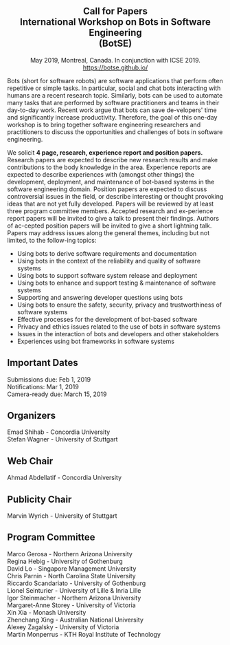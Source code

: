 <div style="text-align:center">
<h2><b> 
Call for Papers <br>
International Workshop on Bots in Software Engineering <br>
(BotSE)</b></h2>
May 2019, Montreal, Canada. In conjunction with ICSE 2019.<br>
<a href="https://botse.github.io/">https://botse.github.io/</a>
</div>

Bots (short for software robots) are software applications that perform often repetitive or simple tasks. In particular, social and chat bots interacting with humans are a recent research topic. Similarly, bots can be used to automate many tasks that are performed by software practitioners and teams in their day-to-day work. Recent work argue that bots can save de-velopers' time and significantly increase productivity. Therefore, the goal of this one-day workshop is to bring together software engineering researchers and practitioners to discuss the opportunities and challenges of bots in software engineering.

We solicit **4 page, research, experience report and position papers.** Research papers are expected to describe new research results and make contributions to the body knowledge in the area. Experience reports are expected to describe experiences with (amongst other things) the development, deployment, and maintenance of bot-based systems in the software engineering domain. Position papers are expected to discuss controversial issues in the field, or describe interesting or thought provoking ideas that are not yet fully developed. Papers will be reviewed by at least three program committee members. Accepted research and ex-perience report papers will be invited to give a talk to present their findings. Authors of ac-cepted position papers will be invited to give a short lightning talk. 
Papers may address issues along the general themes, including but not limited, to the follow-ing topics:

- Using bots to derive software requirements and documentation
- Using bots in the context of the reliability and quality of software systems
- Using bots to support software system release and deployment
- Using bots to enhance and support testing & maintenance of software systems
- Supporting and answering developer questions using bots
- Using bots to ensure the safety, security, privacy and trustworthiness of software systems
- Effective processes for the development of bot-based software
- Privacy and ethics issues related to the use of bots in software systems
- Issues in the interaction of bots and developers and other stakeholders
- Experiences using bot frameworks in software systems

## **Important Dates**
Submissions due: Feb 1, 2019 <br>
Notifications: Mar 1, 2019 <br>
Camera-ready due: March 15, 2019 <br>

## **Organizers**

Emad Shihab - Concordia University <br>
Stefan Wagner - University of Stuttgart 

## **Web Chair**
Ahmad Abdellatif - Concordia University

## **Publicity Chair**
Marvin Wyrich - University of Stuttgart


## **Program Committee**

Marco Gerosa - Northern Arizona University <br>
Regina Hebig - University of Gothenburg <br>
David Lo - Singapore Management University <br>
Chris Parnin - North Carolina State University <br>
Riccardo Scandariato - University of Gothenburg <br>
Lionel Seinturier - University of Lille & Inria Lille <br>
Igor Steinmacher - Northern Arizona University <br>
Margaret-Anne Storey - University of Victoria <br>
Xin Xia - Monash University <br>
Zhenchang Xing - Australian National University <br>
Alexey Zagalsky - University of Victoria <br>
Martin Monperrus - KTH Royal Institute of Technology
